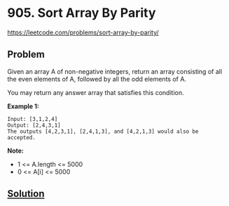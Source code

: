 # 905. Sort Array By Parity

https://leetcode.com/problems/sort-array-by-parity/

## Problem

Given an array A of non-negative integers, return an array consisting of all the even elements of A, followed by all the odd elements of A.

You may return any answer array that satisfies this condition.

**Example 1:**
```
Input: [3,1,2,4]
Output: [2,4,3,1]
The outputs [4,2,3,1], [2,4,1,3], and [4,2,1,3] would also be accepted.
``` 

**Note:**
* 1 <= A.length <= 5000
* 0 <= A[i] <= 5000

## [Solution](answer.py)
